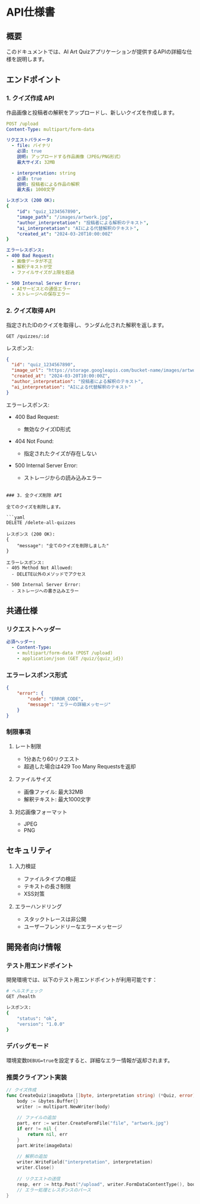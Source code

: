 # API仕様書

## 概要

このドキュメントでは、AI Art Quizアプリケーションが提供するAPIの詳細な仕様を説明します。

## エンドポイント

### 1. クイズ作成 API

作品画像と投稿者の解釈をアップロードし、新しいクイズを作成します。

```yaml
POST /upload
Content-Type: multipart/form-data

リクエストパラメータ:
  - file: バイナリ
    必須: true
    説明: アップロードする作品画像（JPEG/PNG形式）
    最大サイズ: 32MB

  - interpretation: string
    必須: true
    説明: 投稿者による作品の解釈
    最大長: 1000文字

レスポンス (200 OK):
{
    "id": "quiz_1234567890",
    "image_path": "/images/artwork.jpg",
    "author_interpretation": "投稿者による解釈のテキスト",
    "ai_interpretation": "AIによる代替解釈のテキスト",
    "created_at": "2024-03-20T10:00:00Z"
}

エラーレスポンス:
- 400 Bad Request:
  - 画像データが不正
  - 解釈テキストが空
  - ファイルサイズが上限を超過

- 500 Internal Server Error:
  - AIサービスとの通信エラー
  - ストレージへの保存エラー
```

### 2. クイズ取得 API

指定されたIDのクイズを取得し、ランダム化された解釈を返します。

```
GET /quizzes/:id
```

レスポンス:
```json
{
  "id": "quiz_1234567890",
  "image_url": "https://storage.googleapis.com/bucket-name/images/artwork.jpg",
  "created_at": "2024-03-20T10:00:00Z",
  "author_interpretation": "投稿者による解釈のテキスト",
  "ai_interpretation": "AIによる代替解釈のテキスト"
}
```

エラーレスポンス:
- 400 Bad Request:
  - 無効なクイズID形式

- 404 Not Found:
  - 指定されたクイズが存在しない

- 500 Internal Server Error:
  - ストレージからの読み込みエラー
```

### 3. 全クイズ削除 API

全てのクイズを削除します。

```yaml
DELETE /delete-all-quizzes

レスポンス (200 OK):
{
    "message": "全てのクイズを削除しました"
}

エラーレスポンス:
- 405 Method Not Allowed:
  - DELETE以外のメソッドでアクセス

- 500 Internal Server Error:
  - ストレージへの書き込みエラー
```

## 共通仕様

### リクエストヘッダー

```yaml
必須ヘッダー:
  - Content-Type: 
    - multipart/form-data (POST /upload)
    - application/json (GET /quiz/{quiz_id})
```

### エラーレスポンス形式

```json
{
    "error": {
        "code": "ERROR_CODE",
        "message": "エラーの詳細メッセージ"
    }
}
```

### 制限事項

1. レート制限
   - 1分あたり60リクエスト
   - 超過した場合は429 Too Many Requestsを返却

2. ファイルサイズ
   - 画像ファイル: 最大32MB
   - 解釈テキスト: 最大1000文字

3. 対応画像フォーマット
   - JPEG
   - PNG

## セキュリティ

1. 入力検証
   - ファイルタイプの検証
   - テキストの長さ制限
   - XSS対策

2. エラーハンドリング
   - スタックトレースは非公開
   - ユーザーフレンドリーなエラーメッセージ

## 開発者向け情報

### テスト用エンドポイント

開発環境では、以下のテスト用エンドポイントが利用可能です：

```bash
# ヘルスチェック
GET /health

レスポンス:
{
    "status": "ok",
    "version": "1.0.0"
}
```

### デバッグモード

環境変数`DEBUG=true`を設定すると、詳細なエラー情報が返却されます。

### 推奨クライアント実装

```go
// クイズ作成
func CreateQuiz(imageData []byte, interpretation string) (*Quiz, error) {
    body := &bytes.Buffer{}
    writer := multipart.NewWriter(body)
    
    // ファイルの追加
    part, err := writer.CreateFormFile("file", "artwork.jpg")
    if err != nil {
        return nil, err
    }
    part.Write(imageData)
    
    // 解釈の追加
    writer.WriteField("interpretation", interpretation)
    writer.Close()
    
    // リクエストの送信
    resp, err := http.Post("/upload", writer.FormDataContentType(), body)
    // エラー処理とレスポンスのパース
}
``` 
